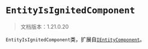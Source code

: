 # `EntityIsIgnitedComponent`

> 文档版本：1.21.0.20

`EntityIsIgnitedComponent`类，扩展自[`IEntityComponent`](./ientitycomponent.md)。
